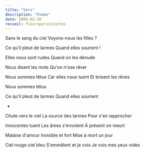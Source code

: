 ```yaml
---
title: "Vers"
description: "Poème"
date: 2009-02-20
recueil: fleurspersistantes
---
```


Sans le sang du ciel
Voyons-nous les filles ?

Ce qu'il pleut de larmes
Quand elles sourient !

Elles nous sont rudes
Quand on les dénude

Nous disent les mots
Qu'on n'ose rêver

Nous sommes têtus
Car elles nous tuent
Et brisent les rêves

Nous sommes têtus

Ce qu'il pleut de larmes
Quand elles sourient

*

Chute vers le ciel
La source des larmes
Pour s'en rapprocher

Innocentes tuent
Les âmes s'envolent
À présent on meurt

Malaise d'amour
Invisible et fort
Mise à mort un jour

Ciel rouge ciel bleu
S'emmêlent et je vois
Je vois mes yeux vides
